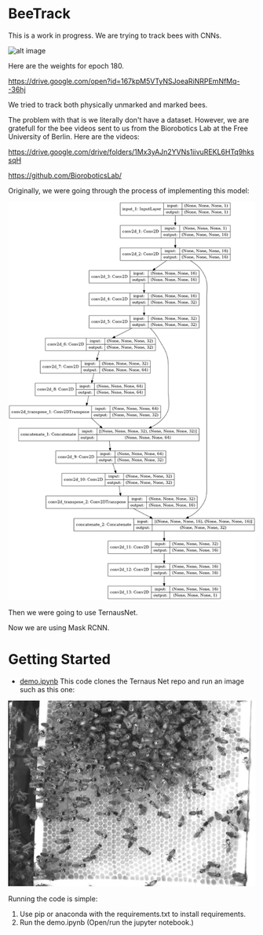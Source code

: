 # BeeTrack
This is a work in progress. We are trying to track bees with CNNs.

![alt image](bee_trained180.png)

Here are the weights for epoch 180.

https://drive.google.com/open?id=167kpM5VTyNSJoeaRiNRPEmNfMq--36hj

We tried to track both physically unmarked and marked bees.

The problem with that is we literally don't have a dataset. However, we are gratefull for the bee videos sent to us from the Biorobotics Lab at the Free University of Berlin. Here are the videos:

https://drive.google.com/drive/folders/1Mx3yAJn2YVNs1iivuREKL6HTq9hkssqH

https://github.com/BioroboticsLab/

Originally, we were going through the process of implementing this model:

![alt image](model_plot.png)


Then we were going to use TernausNet.

Now we are using Mask RCNN.

# Getting Started
* [demo.ipynb](demo.ipynb) This code clones the Ternaus Net repo and run an image such as this one:

![alt image](the_smaller_image.png)

Running the code is simple:
1) Use pip or anaconda with the requirements.txt to install requirements.
2) Run the demo.ipynb
(Open/run the jupyter notebook.)
